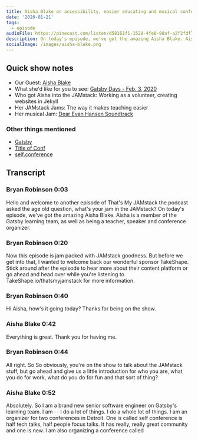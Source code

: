 ```yaml
---
title: Aisha Blake on accessibility, easier educating and musical conference talks
date: '2020-01-21'
tags:
  - episode
audioFile: https://pinecast.com/listen/d58161f1-1528-4fe0-98af-a2f2fdf7ed34.mp3
description: On today's episode, we've got the amazing Aisha Blake. Aisha is a member of the Gatsby learning team, as well as being a teacher, speaker and conference organizer. 
socialImage: /images/aisha-blake.png
---
```


## Quick show notes

* Our Guest: [Aisha Blake](https://aisha.codes/)
* What she'd like for you to see: [Gatsby Days - Feb. 3, 2020](https://www.gatsbyjs.com/resources/gatsby-days/)
* Who got Aisha into the JAMstack: Working as a volunteer, creating websites in Jekyll
* Her JAMstack Jams: The way it makes teaching easier
* Her musical Jam: [Dear Evan Hansen Soundtrack](https://www.youtube.com/playlist?list=PLycFKrkRCmebsYLEMlXutryWDH97D258d)

### Other things mentioned

* [Gatsby](http://gatsbyjs.org)
* [Title of Conf](https://www.titleofconf.org/)
* [self.conference](https://selfconference.org/)


## Transcript
### Bryan Robinson  0:03  
Hello and welcome to another episode of That's My JAMstack the podcast asked the age old question, what's your jam in the JAMstack? On today's episode, we've got the amazing Aisha Blake. Aisha is a member of the Gatsby learning team, as well as being a teacher, speaker and conference organizer. 

### Bryan Robinson  0:20  
Now this episode is jam packed with JAMstack goodness. But before we get into that, I wanted to welcome back our wonderful sponsor TakeShape. Stick around after the episode to hear more about their content platform or go ahead and head over while you're listening to TakeShape.io/thatsmyjamstack for more information. 

### Bryan Robinson  0:40  
Hi Aisha, how's it going today? Thanks for being on the show.

### Aisha Blake  0:42  
Everything is great. Thank you for having me.

### Bryan Robinson  0:44  
All right. So So obviously, you're on the show to talk about the JAMstack stuff, but go ahead and give us a little introduction for who you are, what you do for work, what do you do for fun and that sort of thing?

### Aisha Blake  0:52  
Absolutely. So I am a brand new senior software engineer on Gatsby's learning team. I am -- I do a lot of things. I do a whole lot of things. I am an organizer for two conferences in Detroit. One is called self conference is half tech talks, half people focus talks. It has really, really great community and one is new. I am also organizing a conference called <Title Of Conf> after one of my favorite musicals, which is going to be a musical tech conference. 

### Bryan Robinson  1:33  
What?!

### Aisha Blake  1:33  
Oh, yes. Yes. So all of the performances, they'll be performances are going to be musical and/or theatrical, similar topics to any other tech conference. So the idea is that we're teaching people through performance art. I'm really excited about it.

### Bryan Robinson  1:56  
I'm now like, run through like, how would I do that? Like, because I speak at a few different conferences, how would I artistically render CSS talks

### Aisha Blake  2:05  
It was largely inspired by TailCall Optimization: The Musical, which was a brilliant, brilliant Disney parody. So three different Disney songs, teaching you about tail call optimization. At !!con last year. And I have been surprised like I this is like the intersection of everything I love. And I've been surprised how many people were already doing this kind of thing. Like, it's, it's really cool.

### Bryan Robinson  2:41  
Very nice. And when's that coming up?

### Aisha Blake  2:43  
That's going to be May 7 in Detroit, and self.conference is actually the following two days. So anybody who is interested in attending either one, you will have a little bit of a discount on the second ticket.

### Bryan Robinson  2:58  
Nice, very cool. Alright, so So obviously, we're not gonna be doing a musical here today because no one wants to hear me sing. That's for sure. So let's go ahead and talk about the JAMstack a little bit. So what was kind of your entry point into this idea of the jam stack or static sites? That sort of thing?

### Aisha Blake  3:13  
Yeah. So as far as static sites go, and it goes back to when I was learning to be a web developer, I was a volunteer, a Jesuit volunteer here in Detroit. That's how I actually came to the city. And I knew that I wanted to be a web developer, but I didn't really have I didn't really know how to connect to the skills that I had. So I have an Information Science degree. But I really didn't know how to take the computer science concepts that I had learned and apply them to something that was practical in my immediate life. 

### Aisha Blake  3:57  
So during my year of service, I got started. started doing like small freelance jobs. And one of the one of the things that was really helpful was working with Jekyll at that time, and so I did a handful of static sites for people that I found either through word of mouth or through fivrr. It was, it was interesting. 

### Aisha Blake  4:22  
So getting introduced to like, the more modern, what you think of is the JAMstack, though, was actually Jason Lengstorf. Jason has been like one of the guiding lights of my career in that he was the one that got me started speaking conferences. But he also actually turned me on to Gatsby. Like, before he even he was working at the company. He was like, hey, yeah, I've been you know, working on this project. The people working out seemed really cool. They're been really helpful. And, you know, then he was working at it. Gatsby for a while. And that was what got me interested in Gatsby as a tool and as a company to begin with.

### Bryan Robinson  5:08  
So, it's a very similar pattern that I've seen a few different times. Hey, I got started in static sites long time ago, it was Jekyll. That's pretty typical. And then, oh, let's figure out what's new. And what's what's really happening. And Gatsby tends to be about 50/50 what I'm hearing from people. So so you, you kind of did you dive in the Gatsby a long time before you obviously got hired very recently by Gatsby. What was your kind of your career pre employment from Gatsby with Gatsby,

### Aisha Blake  5:38  
So I had no professional Gatsby experience before being hired to get speaking. I was working on a react project. Part of the project was in React. It was a really large metrics app that I was working on full stack, our full stack anyway. And so I had react. experience and then sort of on my own, I was like, well, I need a new blog. Well, my conference needs a website. And like, just sort of getting bits and pieces, and really enjoying the developer experience. And so when I saw that there was an opening on the learning team at Gatsby, and it's really this combination, much like title of calm. It's a combination, like all of the things that I love to do in a job. It was, I knew that I would regret not not applying. 

### Aisha Blake  6:30  
And on top of that, Marcy Sutton is my manager. Yeah, she's so I have from my entire career been really heavily interested in and, and passionate about web accessibility. And so Marcy Sutton is continues to be now that she's my manager.

### Bryan Robinson  6:59  
Well, and the cool thing It's like you learn all sorts of stuff from someone like Marcy too. like I follow her on Twitter. I didn't even know there's accessibility about hashtags on Twitter until I followed her.

### Aisha Blake  7:08  
Yeah. So it's been really incredible to be able to learn from her. And I can only imagine what's going to happen past my first three weeks on the job.

### Bryan Robinson  7:19  
Sure, yeah. And the amazing thing to me is watching Gatsby specifically hiring people who care about this sort of thing and and there's perhaps a misguided stigma around react that react sometimes isn't always like JavaScript isn't always the most accessbile unless you really know what you're doing. And so I love that probably the premier company that's using react and the JAMstack is focusing so heavily on that.

### Aisha Blake  7:44  
Yeah, and there's definitely a long way to go. To be clear. But the but we do have Marcy, as well as Madeline working really hard to get us to a point where we can say yes, like by default Gatsby is going to be a really great choice for somebody building an accessible application.

### Bryan Robinson  8:07  
So what's a little bit of your of your history with accessibility? Cuz I know that you you have talked about it and worked on it in the past.

### Aisha Blake  8:14  
Yeah. So I got started with web accessibility through. I'm actually wearing the sweatshirt right now a goalball, sweatshirt. goalball is a sport for blind and visually impaired athletes. Okay. And I was for a really long time, a volunteer for the New York goldball team. And before that point, I really didn't know anybody, personally, who needed assistive technology to access the web. And when the guys on the team asked me about potentially making a website for them, which I never wound up doing. I was like, Okay, I could do that, but I'm not sure You're I can't I don't know whether or not that website is going to be usable for you. Because I'm used to building websites from the perspective of a sighted person. And so that was kind of where I started delving into like what it means to build an accessible website and or web application. 

### Aisha Blake  9:25  
And so I've started watching watching Marcy Sutton videos, I start reading Hayden Pickering book, and just sort of picking up bits and pieces as I go along. And of course, talking to my friends on the goldball team, like Hey, does this work for you? And it was a really, it was eye opening in a couple of ways. One, I was just learning a lot but also the realization that Lot of actual web developers because at this point I'm, I'm aspiring a lot of, you know, actual employed, web developers are not doing these things. And I was sort of like, Well, okay, well, I guess I know, kind of what I can do what I can bring to the table from the beginning.

### Bryan Robinson  10:23  
The interesting thing to me also is that it's not always even just a employed web developers. It's also web designers like knowing, knowing what to do is a design task as well. And I've managed a team of designers in the past and pretty things aren't always accessible things. Yeah. So yeah, having to think through all that is a is a task, but it's an important one.

### Aisha Blake  10:43  
Yeah, absolutely. 

### Bryan Robinson  10:44  
Cool. So so let's let's get back into the jam stack a little bit. Obviously, you're going to be using the jam stack pretty heavily in your job at Gatsby. I assume you're going to be continuing in the jam stack for for your side. projects for your conferences up in up in Detroit. But what's going to keep you obviously other than employment in the jam stack? And what's kind of your passion in the jam stack right now? 

### Aisha Blake  11:10  
I think for me, it it's been partly about the fact that it makes my work as a teacher easier. That has really made it easier for me to kind of bring people into the fold who are interested in beginning to their like web developer journey or even just getting into tech in some form. I've found that in teaching and teaching the jam sack specifically, it gives people a more complete way to build a site so you have a working site that you could launch and also that gives me a jumping off point then to teach you about react to teach you about JavaScript. But you still get those quick wins, that you're able to get when you begin teaching, using methods that are not necessarily teaching people how to build production ready, application.

### Bryan Robinson  12:22  
Yeah, the thing I really like is that you can just you can upload HTML and you have a website and then you can add the next thing and the next thing to the to the learning process. Absolutely. So where are you teaching and how are you? Are you mentoring what what sort of teaching are you doing?

### Aisha Blake  12:37  
Yeah, so right now I am teaching part time at a coding boot camp called grand circus here in Detroit. And that was actually my first job was at Grand circus on the instructional stuff. And I was out for I was gone for three years, came back part time, teach at night, did not anticipate how difficult those two jobs when I happens to get the get the job at gaspee Around the same time, which was certainly not my intention. But it's been really, really challenging, but also really wonderful to be back in a classroom for that length of time again, because in between, you know, I'm teaching workshops, and I teaching online, and all those things, and those are wonderful, but to have a class have a course, where you're interacting in person with people. It there's something there's something special and important about that, in my opinion,

### Bryan Robinson  13:44  
and so nice to actually like get next to somebody and be like, Oh, no, that you forgot the semi colon or capitalization matters or, you know, stuff like that. Yeah,

### Aisha Blake  13:52  
I joke that I'm a professional rubber duck

### Bryan Robinson  13:56  
Yep. I taught a an HTML and CSS class and I walk over to the students computer and like two seconds later to be like, you should have like an aura around you that makes it work like Well, no, but Sure, I like to think that maybe sometimes. So are you actually teaching jam stack there? Or is it more full stack or front end?

### Aisha Blake  14:14  
So the so the course is a front end course. And it's actually focused on Angular. But a lot of folks are interested not necessarily in getting entirely new jobs specifically with Angular. It's more about kind of becoming programmers. And so it's been really cool to see them go from. I just don't know what I'm doing at all. I don't know what any of these words mean, to getting getting used to the idea of a JavaScript framework, any JavaScript framework, and then being able to translate that. So while I'm teaching them while the curriculum is an Angular curriculum, they are now branching Now into all these other things are they're getting interested in react? They're getting interested in Gatsby. And those are and those especially using Gatsby, those are accessible now. Because they've got that T's, they can now go off and start building these side projects, even though they've only just begun to learn kind of what a framework is.

### Bryan Robinson  15:27  
They've got the taste for side projects, though. Exactly. It's pretty easy to get that taste as a developer. Cool. So uh, what sort of technologies are you really into in the jam stack? I mean, obviously, Gatsby, and we could talk forever about Gatsby or anything else

### Aisha Blake  15:43  
like that. And so that's really my kind of pet battle right now. That is like, I'm very focused on learning as much as I can to be the most effective learning team member. So really, it's Combining, combining Gatsby in different ways, so really using that content much to the fullest. So, and I and I have so many ideas for things that guess really lends itself to. So we're kind of starting, we're starting at the ground level. So building more intro projects in service of learning materials. So you know, we have plenty of like building build your first blog with Gatsby, but also getting into and you can also use Gatsby as an application. So I'm focused right now on ecommerce with Gatsby. So all of the various ecommerce tools, bringing them in and making sure that we're presenting an experience that makes it makes it straightforward makes it a little easier for people to to get going and potentially then make money. themselves off of the side fresh chicks. Wouldn't that be nice

### Bryan Robinson  17:03  
is nice when that happens. Cool. So while kind of keep keep our episode length in check a little bit. So let's go ahead and talk about what your actual jam is right now. What's your musical jam? What were you listening to?

### Aisha Blake  17:17  
So, you may have already guessed based on my title of information earlier, but I am very much a theater person. And so most of what I listened to is show tunes right now. I am listening to Dear Evan Hansen. It's coming to it's coming to Detroit soon. And while the story is pretty twisted, obviously, the music is beautiful. And I'm really excited about seeing the show. And it's also given me a lot of inspiration for my own parodies, which is I'm unlike it's not my thing I don't I don't write a lot of musical parodies. But it's been really fun to to do that for the conference. And it has given rise to yet another side project that I'm using gets before. Perfect.

### Bryan Robinson  18:15  
Awesome. Cool. So so let me put you on the spot then. So you're big in the in the theater. What is the best musical in your opinion of all time?

### Aisha Blake  18:24  
Oh, my God.

### Aisha Blake  18:25  
Okay.

### Aisha Blake  18:27  
I think

### Aisha Blake  18:31  
that's that's a tough question. I don't know that I've ever been able to answer that question. I will say, my dream role. And one certainly one of my favorite musicals is would be Aida,

### Bryan Robinson  18:46  
that's aspirations right there. Right? 

### Aisha Blake  18:49  
For sure. 

### Bryan Robinson  18:51  
So So let's talk about is there anything that you'd like to promote to go to the jam stack community at large?

### Aisha Blake  18:56  
Yeah, absolutely. So we do. I'm not sure when Air. We do have Gatsby days coming up at the beginning of February. And that's going to be a really great way to connect with the whole team. We're going to be, we're going to be in LA. And we are going to be presenting two workshops. So one is going to be an intro to Gatsby, and another is going to be building accessible applications. Matt will be with Marcy. So it's a really, really awesome opportunity to come hang out, learn more about Gatsby and what's coming next. And connect with the community.

### Bryan Robinson  19:42  
Amazing. All right. Well, I appreciate you taking the time to talk with us today. And I hope that you keep doing amazing stuff, both the Gatsby and just I. I'm hoping that at some point, I can see title of cop because that sounds amazing. Yes.

### Aisha Blake  19:56  
Thanks very much. Awesome. Thank you.

### Bryan Robinson  20:00  
And of course, a big thank you to the JAMstack community for listening, subscribing and sharing. This podcast is an absolute blast to host and produce. And it's because of the amazing community that we're all part of. 

### Bryan Robinson  20:11  
With that it's time to talk about our sponsor this week, TakeShape.io. They're a content platform for the web, with a developer, and user friendly, headless CMS, which isn't always easy to do a GraphQL API and a powerful static site generator all built in all kind of one piece that you can use on your project. Now, if that sounds like exactly what you need, head on over to TakeShape.io/thatsmyjamstack and find out more. 

### Bryan Robinson  20:39  
That's it for this week's episode. So until next time, keep doing amazing things and keep things jamy.

Transcribed by https://otter.ai

Intro/outtro music by [bensound.com](https://bensound.com)